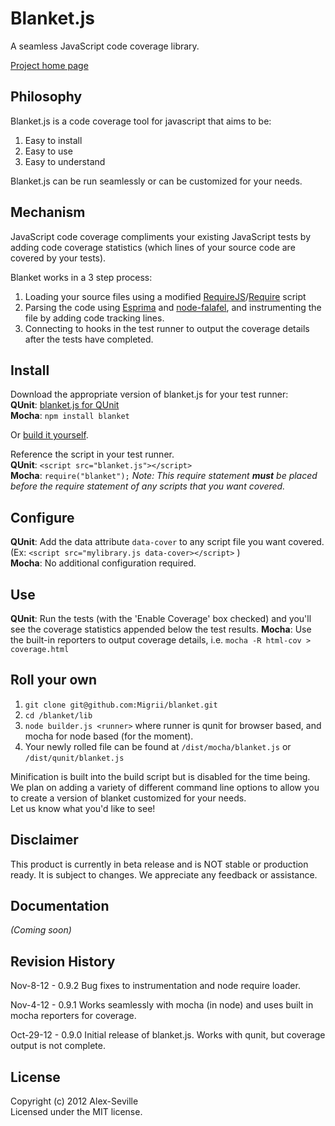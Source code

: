 # Blanket.js

A seamless JavaScript code coverage library.

[Project home page](http://migrii.github.com/blanket/)

## Philosophy

Blanket.js is a code coverage tool for javascript that aims to be:

1. Easy to install
2. Easy to use
3. Easy to understand

Blanket.js can be run seamlessly or can be customized for your needs.

## Mechanism

JavaScript code coverage compliments your existing JavaScript tests by adding code coverage statistics (which lines of your source code are covered by your tests).

Blanket works in a 3 step process:

1. Loading your source files using a modified [RequireJS](http://requirejs.org/)/[Require](http://nodejs.org/api/globals.html#globals_require) script
2. Parsing the code using [Esprima](http://esprima.org) and [node-falafel](https://github.com/substack/node-falafel), and instrumenting the file by adding code tracking lines.
3. Connecting to hooks in the test runner to output the coverage details after the tests have completed.

## Install

Download the appropriate version of blanket.js for your test runner:  
**QUnit**: [blanket.js for QUnit](https://raw.github.com/Migrii/blanket/live/dist/qunit/blanket.js)  
**Mocha**: `npm install blanket`     

Or [build it yourself](#roll-your-own).  

Reference the script in your test runner.  
**QUnit**:   `<script src="blanket.js"></script>`  
**Mocha**:   `require("blanket");`  *Note: This require statement <strong>must</strong> be placed before the require statement of any scripts that you want covered.*  

## Configure

**QUnit**: Add the data attribute `data-cover` to any script file you want covered.   
(Ex: `<script src="mylibrary.js data-cover></script>` )  
**Mocha**: No additional configuration required.

## Use

**QUnit**: Run the tests (with the 'Enable Coverage' box checked) and you'll see the coverage statistics appended below the test results.
**Mocha**: Use the built-in reporters to output coverage details, i.e. `mocha -R html-cov > coverage.html`  

## Roll your own

1. `git clone git@github.com:Migrii/blanket.git`  
2. `cd /blanket/lib`  
3. `node builder.js <runner>` where runner is qunit for browser based, and mocha for node based (for the moment).
4. Your newly rolled file can be found at `/dist/mocha/blanket.js` or `/dist/qunit/blanket.js`

Minification is built into the build script but is disabled for the time being.  
We plan on adding a variety of different command line options to allow you to create a version of blanket customized for your needs.  
Let us know what you'd like to see!

## Disclaimer

This product is currently in beta release and is NOT stable or production ready.  It is subject to changes.  We appreciate any feedback or assistance.

## Documentation
_(Coming soon)_

## Revision History

Nov-8-12 - 0.9.2
Bug fixes to instrumentation and node require loader.

Nov-4-12 - 0.9.1
Works seamlessly with mocha (in node) and uses built in mocha reporters for coverage.

Oct-29-12 - 0.9.0
Initial release of blanket.js.  Works with qunit, but coverage output is not complete.

## License
Copyright (c) 2012 Alex-Seville  
Licensed under the MIT license.
